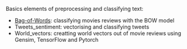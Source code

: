 Basics elements of preprocessing and classifying text:

* [Bag-of-Words](https://github.com/ofialko/Data-Science-Projects/blob/master/NLP_basics/Bag_Of_Words.ipynb): classifying movies reviews with the BOW model
* Tweets_sentiment: vectorising and classifying tweets
* World_vectors: creatting world vectors out of movie reviews using Gensim, TensorFlow and Pytorch
